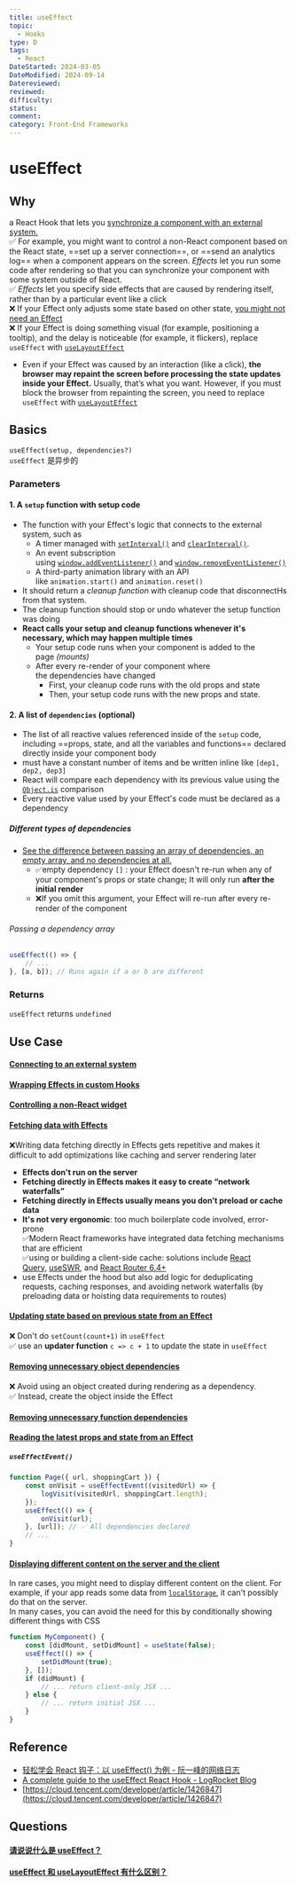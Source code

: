 ```yaml
---
title: useEffect
topic:
  - Hooks
type: D
tags:
  - React
DateStarted: 2024-03-05
DateModified: 2024-09-14
Datereviewed: 
reviewed: 
difficulty: 
status: 
comment: 
category: Front-End Frameworks
---
```


# useEffect

## Why

a React Hook that lets you [synchronize a component with an external system.](https://react.dev/learn/synchronizing-with-effects)  
✅ For example, you might want to control a non-React component based on the React state, ==set up a server connection==, or ==send an analytics log== when a component appears on the screen. _Effects_ let you run some code after rendering so that you can synchronize your component with some system outside of React.  
✅ _Effects_ let you specify side effects that are caused by rendering itself, rather than by a particular event like a click  
❌ If your Effect only adjusts some state based on other state, [you might not need an Effect](https://react.dev/learn/you-might-not-need-an-effect)  
❌ If your Effect is doing something visual (for example, positioning a tooltip), and the delay is noticeable (for example, it flickers), replace `useEffect` with [`useLayoutEffect`](https://react.dev/reference/react/useLayoutEffect)

- Even if your Effect was caused by an interaction (like a click), **the browser may repaint the screen before processing the state updates inside your Effect.** Usually, that’s what you want. However, if you must block the browser from repainting the screen, you need to replace `useEffect` with [`useLayoutEffect`](https://react.dev/reference/react/useLayoutEffect)

## Basics

`useEffect(setup, dependencies?)`  
`useEffect` 是异步的

### Parameters

#### 1. A `setup` function with setup code

- The function with your Effect's logic that connects to the external system, such as
  - A timer managed with [`setInterval()`](https://developer.mozilla.org/en-US/docs/Web/API/setInterval) and [`clearInterval()`](https://developer.mozilla.org/en-US/docs/Web/API/clearInterval).
  - An event subscription using [`window.addEventListener()`](https://developer.mozilla.org/en-US/docs/Web/API/EventTarget/addEventListener) and [`window.removeEventListener()`](https://developer.mozilla.org/en-US/docs/Web/API/EventTarget/removeEventListener)
  - A third-party animation library with an API like `animation.start()` and `animation.reset()`
- It should return a *cleanup function* with cleanup code that disconnectHs from that system.
- The cleanup function should stop or undo whatever the setup function was doing
- **React calls your setup and cleanup functions whenever it's necessary, which may happen multiple times**
  - Your setup code runs when your component is added to the page *(mounts)*
  - After every re-render of your component where the dependencies have changed
    - First, your cleanup code runs with the old props and state
    - Then, your setup code runs with the new props and state.

#### 2. A list of `dependencies` (optional)

- The list of all reactive values referenced inside of the `setup` code, including ==props, state, and all the variables and functions== declared directly inside your component body
- must have a constant number of items and be written inline like `[dep1, dep2, dep3]`
- React will compare each dependency with its previous value using the [`Object.is`](https://developer.mozilla.org/en-US/docs/Web/JavaScript/Reference/Global_Objects/Object/is) comparison
- Every reactive value used by your Effect's code must be declared as a dependency

##### Different types of dependencies

- [See the difference between passing an array of dependencies, an empty array, and no dependencies at all.](https://react.dev/reference/react/useEffect#examples-dependencies)
  - ✅empty dependency `[]` : your Effect doesn't re-run when any of your component's props or state change; It will only run **after the initial render**
  - ❌If you omit this argument, your Effect will re-run after every re-render of the component

###### Passing a dependency array

```jsx
useEffect(() => {
	// ...
}, [a, b]); // Runs again if a or b are different
```

### Returns

`useEffect` returns `undefined`

## Use Case

#### [Connecting to an external system](https://react.dev/reference/react/useEffect#connecting-to-an-external-system)

#### [Wrapping Effects in custom Hooks](https://react.dev/reference/react/useEffect#wrapping-effects-in-custom-hooks)

#### [Controlling a non-React widget](https://react.dev/reference/react/useEffect#controlling-a-non-react-widget)

#### [Fetching data with Effects](https://react.dev/reference/react/useEffect#fetching-data-with-effects)

❌Writing data fetching directly in Effects gets repetitive and makes it difficult to add optimizations like caching and server rendering later

- **Effects don't run on the server**
- **Fetching directly in Effects makes it easy to create “network waterfalls”**
- **Fetching directly in Effects usually means you don’t preload or cache data**
- **It's not very ergonomic**: too much boilerplate code involved, error-prone  
  ✅Modern React frameworks have integrated data fetching mechanisms that are efficient  
  ✅using or building a client-side cache: solutions include [React Query](https://tanstack.com/query/latest/), [useSWR](https://swr.vercel.app/), and [React Router 6.4+](https://beta.reactrouter.com/en/main/start/overview)
- use Effects under the hood but also add logic for deduplicating requests, caching responses, and avoiding network waterfalls (by preloading data or hoisting data requirements to routes)

#### [Updating state based on previous state from an Effect](https://react.dev/reference/react/useEffect#updating-state-based-on-previous-state-from-an-effect)

❌ Don't do `setCount(count+1)` in `useEffect`  
✅ use an **updater function** `c => c + 1` to update the state in `useEffect`

#### [Removing unnecessary object dependencies](https://react.dev/reference/react/useEffect#removing-unnecessary-object-dependencies)

❌ Avoid using an object created during rendering as a dependency.  
✅ Instead, create the object inside the Effect

#### [Removing unnecessary function dependencies](https://react.dev/reference/react/useEffect#removing-unnecessary-function-dependencies)

#### [Reading the latest props and state from an Effect](https://react.dev/reference/react/useEffect#reading-the-latest-props-and-state-from-an-effect)

##### `useEffectEvent()`

```jsx
function Page({ url, shoppingCart }) {
	const onVisit = useEffectEvent((visitedUrl) => {
		logVisit(visitedUrl, shoppingCart.length);
	});
	useEffect(() => {
		onVisit(url);
	}, [url]); // ✅ All dependencies declared
	// ...
}
```

#### [Displaying different content on the server and the client](https://react.dev/reference/react/useEffect#displaying-different-content-on-the-server-and-the-client)

In rare cases, you might need to display different content on the client. For example, if your app reads some data from [`localStorage`](https://developer.mozilla.org/en-US/docs/Web/API/Window/localStorage), it can't possibly do that on the server.  
In many cases, you can avoid the need for this by conditionally showing different things with CSS

```jsx
function MyComponent() {
	const [didMount, setDidMount] = useState(false);
	useEffect(() => {
		setDidMount(true);
	}, []);
	if (didMount) {
		// ... return client-only JSX ...
	} else {
		// ... return initial JSX ...
	}
}
```

## Reference

- [轻松学会 React 钩子：以 useEffect() 为例 - 阮一峰的网络日志](https://www.ruanyifeng.com/blog/2020/09/react-hooks-useeffect-tutorial.html)
- [A complete guide to the useEffect React Hook - LogRocket Blog](https://blog.logrocket.com/useeffect-hook-complete-guide/)
- [https://cloud.tencent.com/developer/article/1426847](https://cloud.tencent.com/developer/article/1426847)

## Questions

#### [请说说什么是 useEffect？](https://github.com/haizlin/fe-interview/issues/705)

#### [useEffect 和 useLayoutEffect 有什么区别？](https://github.com/haizlin/fe-interview/issues/888)
